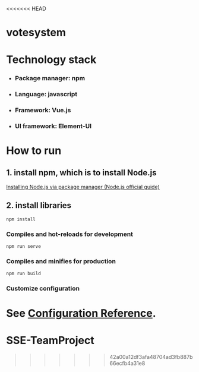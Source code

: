 <<<<<<< HEAD
# votesystem
# Technology stack
* ### Package manager: npm
* ### Language: javascript
* ### Framework: Vue.js
* ### UI framework: Element-UI


# How to run
## 1. install npm, which is to install Node.js
[Installing Node.js via package manager (Node.js official guide)](https://nodejs.org/en/download/package-manager/)
## 2. install libraries 
```
npm install
```

### Compiles and hot-reloads for development
```
npm run serve
```

### Compiles and minifies for production
```
npm run build
```


### Customize configuration
See [Configuration Reference](https://cli.vuejs.org/config/).
=======
# SSE-TeamProject
>>>>>>> 42a00a12df3afa48704ad3fb887b66ecfb4a31e8
